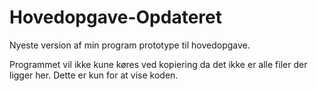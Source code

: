 # Hovedopgave-Opdateret
Nyeste version af min program prototype til hovedopgave.

Programmet vil ikke kune køres ved kopiering da det ikke er alle filer der ligger her.
Dette er kun for at vise koden.
